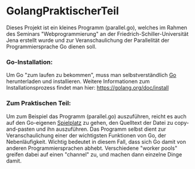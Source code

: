 # GolangPraktischerTeil

Dieses Projekt ist ein kleines Programm (parallel.go), welches im Rahmen des Seminars "Webprogrammierung" an der Friedrich-Schiller-Universität Jena erstellt wurde und zur Veranschaulichung der Parallelität der Programmiersprache Go dienen soll.


### Go-Installation:

Um Go "zum laufen zu bekommen", muss man selbstverständlich [Go](https://golang.org) herunterladen und installieren. 
Weitere Informationen zum Installationsprozess findet man hier: https://golang.org/doc/install

### Zum Praktischen Teil:

Um zum Beispiel das Programm (parallel.go) auszuführen, reicht es auch auf den Go-eigenen [Spielplatz](https://play.golang.org) zu gehen, den Quelltext der Datei zu copy-and-pasten und ihn auszuführen. 
Das Programm selbst dient zur Veranschaulichung einer der wichtigsten Funktionen von Go, der Nebenläufigkeit. Wichtig bedeutet in diesem Fall, dass sich Go damit von anderen Programmiersprachen abhebt.
Verschiedene "worker pools" greifen dabei auf einen "channel" zu, und machen dann einzelne Dinge damit. 
